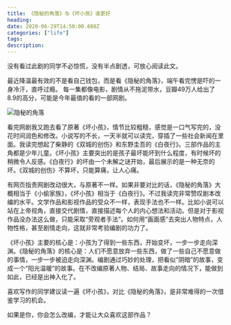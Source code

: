 ```yaml
---
title: 《隐秘的角落》与《坏小孩》谁更好
heading: 
date: 2020-06-29T14:50:00.600Z
categories: ["life"]
tags: 
description:  
---
```


没有看过此剧的同学不必惊慌，没有半点剧透，可放心阅读此文。

最近降温最有效的不是看自己钱包，而是看《隐秘的角落》，端午看完愣是吓的一身冷汗，直呼过瘾。
每一集都像电影，剧情从不拖泥带水，豆瓣49万人给出了8.9的高分，可能是今年最值的看的一部网剧。

![隐秘的角落](https://markdown.xiaoshujiang.com/img/spinner.gif "[[[1593607852775]]]" )

看完网剧我又跑去看了原著《坏小孩》，情节比较粗糙，感觉是一口气写完的，没花时间润色和修改。小说写的不长，一天半就可以读完，穿插了一些社会新闻在里面。我读完想起了柴静的《双城的创伤》和东野圭吾的《白夜行》。三部作品的主角都是少年儿童。《坏小孩》主要突出的是孩子最坏能坏到什么程度，有时候坏的稍微令人反感。《白夜行》的坏由一个未解之谜开始，最后展示的是一种无奈的坏。《双城的创伤》不算坏，只能算痛，让人心痛。

有网页指责网剧改动很大，与原著不一样。如果非要对比的话，《隐秘的角落》大概相当于《小偷家族》，《坏小孩》相当于《白夜行》。不过我读完非常赞叹剧本改编的水平。文学作品和影视作品的受众不一样，表现手法也不一样。比如小说可以站在上帝视角，直接交代剧情，直接描述每个人的内心想法和活动。但是对于影视作品没办法这么做，只能采取“旁观者手法”。如何用“画面感”去突出人物特点，人物性格，甚至剧情走向，这就非常考验编剧的功力了。

《坏小孩》主要的核心是：小孩为了得到一些东西，开始变坏，一步一步走向深渊。《隐秘的角落》的核心是：人们不愿意放弃一些东西，做了一些自己不愿意做的事情，一步一步被迫走向深渊。编剧通过巧妙的处理，把看似“阴暗”的故事，变成一个“阳光温暖”的故事。在不改编原著人物、结局、故事走向的情况下，能做到如此，已经是出神入化了。

喜欢写作的同学建议读一遍《坏小孩》，对比《隐秘的角落》，是非常难得的一次借鉴学习的机会。

如果是你，你会怎么改编，才能让大众喜欢这部作品？




